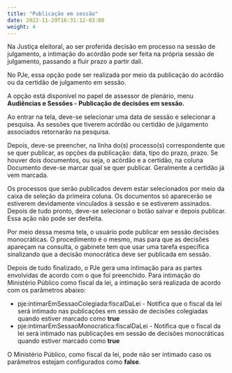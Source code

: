 ```yaml
---
title: "Publicação em sessão"
date: 2022-11-29T16:31:12-03:00
weight: 4
---
```


Na Justiça eleitoral, ao ser proferida decisão em processo na sessão de julgamento, a intimação do acórdão pode ser feita na própria sessão de julgamento, passando a fluir prazo a partir dali.

No PJe, essa opção pode ser realizada por meio da publicação do acórdão ou da certidão de julgamento em sessão.

A opção está disponível no papel de assessor de plenário, menu **Audiências e Sessões - Publicação de decisões em sessão.**

Ao entrar na tela, deve-se selecionar uma data de sessão e selecionar a pesquisa. As sessões que tiverem acórdão ou certidão de julgamento associados retornarão na pesquisa. 

Depois, deve-se preencher, na linha do(s) processo(s) correspondente que se quer publicar, as opções da publicação: data, tipo do prazo, prazo. Se houver dois documentos, ou seja, o acórdão e a certidão, na coluna Documento deve-se marcar qual se quer publicar. Geralmente a certidão já vem marcada.

Os processos que serão publicados devem estar selecionados por meio da caixa de seleção da primeira coluna. Os documentos só aparecerão se estiverem devidamente vinculados à sessão e se estiverem assinados. Depois de tudo pronto, deve-se selecionar o botão salvar e depois publicar. Essa ação não pode ser desfeita.

Por meio dessa mesma tela, o usuário pode publicar em sessão decisões monocráticas. O procedimento é o mesmo, mas para que as decisões apareçam na consulta, o gabinete tem que usar uma tarefa específica sinalizando que a decisão monocrática deve ser publicada em sessão.

Depois de tudo finalizado, o PJe gera uma intimação para as partes envolvidas de acordo com o que foi preenchido. Para intimação do Ministério Público como fiscal da lei, a intimação será realizada de acordo com os parâmetros abaixo:

+ pje:intimarEmSessaoColegiada:fiscalDaLei - Notifica que o fiscal da lei será intimado nas publicações em sessão de decisões colegiadas quando estiver marcado como **true**
+ pje:intimarEmSessaoMonocratica:fiscalDaLei - Notifica que o fiscal da lei será intimado nas publicações em sessão de decisões monocráticas quando estiver marcado como **true**

O Ministério Público, como fiscal da lei, pode não ser intimado caso os parâmetros estejam configurados como **false**.
